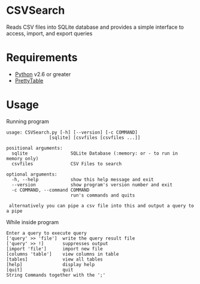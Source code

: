# CSVSearch
Reads CSV files into SQLite database and provides a simple interface to access, import, and export queries

# Requirements
- [Python](https://www.python.org/) v2.6 or greater
- [PrettyTable](https://code.google.com/p/prettytable/)

# Usage
Running program

    usage: CSVSearch.py [-h] [--version] [-c COMMAND]
                    [sqlite] [csvfiles [csvfiles ...]]

    positional arguments:
      sqlite                SQLite Database (:memory: or - to run in memory only)
      csvfiles              CSV Files to search

    optional arguments:
      -h, --help            show this help message and exit
      --version             show program's version number and exit
      -c COMMAND, --command COMMAND
                            run's commands and quits

     alternatively you can pipe a csv file into this and output a query to a pipe

While inside program

    Enter a query to execute query
    ['query' >> 'file']  write the query result file
    ['query' >> !]       suppresses output
    [import 'file']      import new file
    [columns 'table']    view columns in table
    [tables]             view all tables
    [help]               display help
    [quit]               quit
    String Commands together with the ';'
